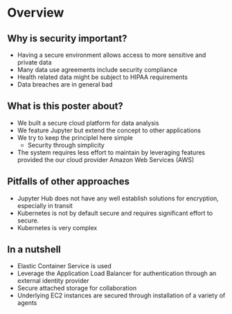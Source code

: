# Overview

## Why is security important?

   * Having a secure environment allows access to more sensitive and private data
   * Many data use agreements include security compliance
   * Health related data might be subject to HIPAA requirements
   * Data breaches are in general bad

## What is this poster about?

   * We built a secure cloud platform for data analysis
   * We feature Jupyter but extend the concept to other applications
   * We try to keep the principlel here simple
      - Security through simplicity
   * The system requires less effort to maintain by leveraging features provided the our cloud provider Amazon Web Services (AWS)

## Pitfalls of other approaches

   * Jupyter Hub does not have any well establish solutions for encryption, especially in transit
   * Kubernetes is not by default secure and requires significant effort to secure.
   * Kubernetes is very complex

## In a nutshell

   * Elastic Container Service is used
   * Leverage the Application Load Balancer for authentication through an external identity provider
   * Secure attached storage for collaboration
   * Underlying EC2 instances are secured through installation of a variety of agents
